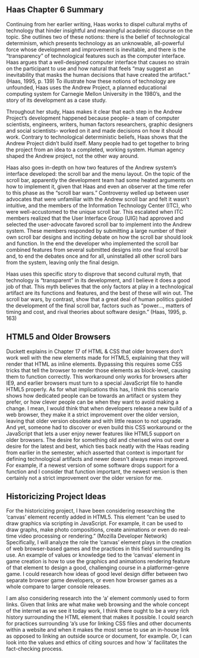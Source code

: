 ## Haas Chapter 6 Summary
Continuing from her earlier writing, Haas works to dispel cultural myths of technology that hinder insightful and meaningful academic discourse on the topic. She outlines two of these notions: there is the belief of technological determinism, which presents technology as an unknowable, all-powerful force whose development and improvement is inevitable, and there is the “transparency” of technological features such as the computer interface. Haas argues that a well-designed computer interface that causes no strain on the participant to use and how natural that feels “may suggest an inevitability that masks the human decisions that have created the artifact.” (Haas, 1995, p. 139) To illustrate how these notions of technology are unfounded, Haas uses the Andrew Project, a planned educational computing system for Carnegie Mellon University in the 1980’s, and the story of its development as a case study.

Throughout her study, Haas makes it clear that each step in the Andrew Project’s development happened because people- a team of computer scientists, engineers, writers, human factors researchers, graphic designers and social scientists- worked on it and made decisions on how it should work. Contrary to technological deterministic beliefs, Haas shows that the Andrew Project didn’t build itself. Many people had to get together to bring the project from an idea to a completed, working system. Human agency shaped the Andrew project, not the other way around.

Haas also goes in-depth on how two features of the Andrew system’s interface developed: the scroll bar and the menu layout. On the topic of the scroll bar, apparently the development team had some heated arguments on how to implement it, given that Haas and even an observer at the time refer to this phase as the “scroll bar wars.” Controversy welled up between user advocates that were unfamiliar with the Andrew scroll bar and felt it wasn’t intuitive, and the members of the Information Technology Center (ITC), who were well-accustomed to the unique scroll bar. This escalated when ITC members realized that the User Interface Group (UIG) had approved and selected the user-advocate favored scroll bar to implement into the Andrew system. These members responded by submitting a large number of their own scroll bar designs and inciting debate on how the scroll bar should look and function. In the end the developer who implemented the scroll bar combined features from several submitted designs into one final scroll bar and, to end the debates once and for all, uninstalled all other scroll bars from the system, leaving only the final design. 

Haas uses this specific story to disprove that second cultural myth, that technology is “transparent” in its development, and I believe it does a good job of that. This myth believes that the only factors at play in a technological artifact are its functions and features, and the best of these will win out. The scroll bar wars, by contrast, show that a great deal of human politics guided the development of the final scroll bar, factors such as “power…, matters of timing and cost, and rival theories about software design.” (Haas, 1995, p. 163)

## HTML5 and Older Browsers
Duckett explains in Chapter 17 of HTML & CSS that older browsers don’t work well with the new elements made for HTML5, explaining that they will render that HTML as inline elements. Bypassing this requires some CSS tricks that tell the browser to render those elements as block-level, causing them to function correctly. This workaround only works for browsers after IE9, and earlier browsers must turn to a special JavaScript file to handle HTML5 properly. As for what implications this has, I think this scenario shows how dedicated people can be towards an artifact or system they prefer, or how clever people can be when they want to avoid making a change. I mean, I would think that when developers release a new build of a web browser, they make it a strict improvement over the older version, leaving that older version obsolete and with little reason to not upgrade. And yet, someone had to discover or even build this CSS workaround or the JavaScript that lets a user enjoy newer features like HTML5 support on older browsers. The desire for something old and cherised wins out over a desire for the latest and best, which ties back neatly with the Haas reading from earlier in the semester, which asserted that context is important for defining technological artifacts and newer doesn't always mean improved. For example, if a newest version of some software drops support for a function and I consider that function important, the newest version is then certainly not a strict improvement over the older version for me.

## Historicizing Project Ideas
For the historicizing project, I have been considering researching the ‘canvas’ element recently added in HTML5. This element “can be used to draw graphics via scripting in JavaScript. For example, it can be used to draw graphs, make photo compositions, create animations or even do real-time video processing or rendering.” (Mozilla Developer Network) Specifically, I will analyze the role the ‘canvas’ element plays in the creation of web browser-based games and the practices in this field surrounding its use. An example of values or knowledge tied to the ‘canvas’ element in game creation is how to use the graphics and animations rendering feature of that element to design a good, challenging course in a platformer-genre game. I could research how ideas of good level design differ between two separate browser game developers, or even how browser games as a whole compare to larger console releases.

I am also considering research into the ‘a’ element commonly used to form links. Given that links are what make web browsing and the whole concept of the internet as we see it today work, I think there ought to be a very rich history surrounding the HTML element that makes it possible. I could search for practices surrounding ‘a’s use for linking CSS files and other documents within a website and when it makes the most sense to use an in-house link as opposed to linking an outside source or document, for example. Or, I can look into the values and ethics of citing sources and how ‘a’ facilitates the fact-checking process.

